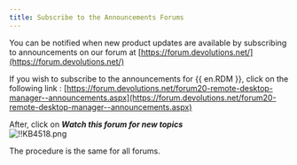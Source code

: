 ```yaml
---
title: Subscribe to the Announcements Forums
---
```

You can be notified when new product updates are available by subscribing to announcements on our forum at [https://forum.devolutions.net/](https://forum.devolutions.net/)  

If you wish to subscribe to the announcements for {{ en.RDM }}, click on the following link : [https://forum.devolutions.net/forum20-remote-desktop-manager--announcements.aspx](https://forum.devolutions.net/forum20-remote-desktop-manager--announcements.aspx)  

After, click on ***Watch this forum for new topics***  
![!!KB4518.png](https://webdevolutions.azureedge.net/docs/en/kb/KB4518.png)  

The procedure is the same for all forums.